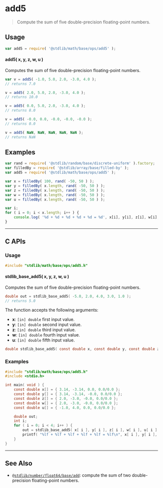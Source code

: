 <!--

@license Apache-2.0

Copyright (c) 2023 The Stdlib Authors.

Licensed under the Apache License, Version 2.0 (the "License");
you may not use this file except in compliance with the License.
You may obtain a copy of the License at

   http://www.apache.org/licenses/LICENSE-2.0

Unless required by applicable law or agreed to in writing, software
distributed under the License is distributed on an "AS IS" BASIS,
WITHOUT WARRANTIES OR CONDITIONS OF ANY KIND, either express or implied.
See the License for the specific language governing permissions and
limitations under the License.

-->

# add5

> Compute the sum of five double-precision floating-point numbers.

<!-- Section to include introductory text. Make sure to keep an empty line after the intro `section` element and another before the `/section` close. -->

<section class="intro">

</section>

<!-- /.intro -->

<!-- Package usage documentation. -->

<section class="usage">

## Usage

```javascript
var add5 = require( '@stdlib/math/base/ops/add5' );
```

#### add5( x, y, z, w, u )

Computes the sum of five double-precision floating-point numbers.

```javascript
var v = add5( -1.0, 5.0, 2.0, -3.0, 4.0 );
// returns 7.0

v = add5( 2.0, 5.0, 2.0, -3.0, 4.0 );
// returns 10.0

v = add5( 0.0, 5.0, 2.0, -3.0, 4.0 );
// returns 8.0

v = add5( -0.0, 0.0, -0.0, -0.0, -0.0 );
// returns 0.0

v = add5( NaN, NaN, NaN, NaN, NaN );
// returns NaN
```

</section>

<!-- /.usage -->

<!-- Package usage notes. Make sure to keep an empty line after the `section` element and another before the `/section` close. -->

<section class="notes">

</section>

<!-- /.notes -->

<!-- Package usage examples. -->

<section class="examples">

## Examples

<!-- eslint no-undef: "error" -->

```javascript
var rand = require( '@stdlib/random/base/discrete-uniform' ).factory;
var filledBy = require( '@stdlib/array/base/filled-by' );
var add5 = require( '@stdlib/math/base/ops/add5' );

var x = filledBy( 100, rand( -50, 50 ) );
var y = filledBy( x.length, rand( -50, 50 ) );
var z = filledBy( x.length, rand( -50, 50 ) );
var w = filledBy( x.length, rand( -50, 50 ) );
var u = filledBy( x.length, rand( -50, 50 ) );

var i;
for ( i = 0; i < x.length; i++ ) {
    console.log( '%d + %d + %d + %d + %d = %d', x[i], y[i], z[i], w[i], u[i], add5( x[i], y[i], z[i], w[i], u[i] ) );
}
```

</section>

<!-- /.examples -->

<!-- C interface documentation. -->

* * *

<section class="c">

## C APIs

<!-- Section to include introductory text. Make sure to keep an empty line after the intro `section` element and another before the `/section` close. -->

<section class="intro">

</section>

<!-- /.intro -->

<!-- C usage documentation. -->

<section class="usage">

### Usage

```c
#include "stdlib/math/base/ops/add5.h"
```

#### stdlib_base_add5( x, y, z, w, u )

Computes the sum of five double-precision floating-point numbers.

```c
double out = stdlib_base_add5( -5.0, 2.0, 4.0, 3.0, 1.0 );
// returns 5.0
```

The function accepts the following arguments:

-   **x**: `[in] double` first input value.
-   **y**: `[in] double` second input value.
-   **z**: `[in] double` third input value.
-   **w**: `[in] double` fourth input value.
-   **u**: `[in] double` fifth input value.

```c
double stdlib_base_add5( const double x, const double y, const double z, const double w, const double u );
```

</section>

<!-- /.usage -->

<!-- C API usage notes. Make sure to keep an empty line after the `section` element and another before the `/section` close. -->

<section class="notes">

</section>

<!-- /.notes -->

<!-- C API usage examples. -->

<section class="examples">

### Examples

```c
#include "stdlib/math/base/ops/add5.h"
#include <stdio.h>

int main( void ) {
    const double x[] = { 3.14, -3.14, 0.0, 0.0/0.0 };
    const double y[] = { 3.14, -3.14, -0.0, 0.0/0.0 };
    const double z[] = { 2.0, -3.0, -0.0, 0.0/0.0 };
    const double w[] = { 2.0, -3.0, -0.0, 0.0/0.0 };
    const double u[] = { -1.0, 4.0, 0.0, 0.0/0.0 };

    double out;
    int i;
    for ( i = 0; i < 4; i++ ) {
        out = stdlib_base_add5( x[ i ], y[ i ], z[ i ], w[ i ], u[ i ] );
        printf( "%lf + %lf + %lf + %lf + %lf = %lf\n", x[ i ], y[ i ], z[ i ], w[ i ], u[ i ], out );
    }
}
```

</section>

<!-- /.examples -->

</section>

<!-- /.c -->

<!-- Section for related `stdlib` packages. Do not manually edit this section, as it is automatically populated. -->

<section class="related">

* * *

## See Also

-   <span class="package-name">[`@stdlib/number/float64/base/add`][@stdlib/number/float64/base/add]</span><span class="delimiter">: </span><span class="description">compute the sum of two double-precision floating-point numbers.</span>

</section>

<!-- /.related -->

<!-- Section for all links. Make sure to keep an empty line after the `section` element and another before the `/section` close. -->

<section class="links">

<!-- <related-links> -->

[@stdlib/number/float64/base/add]: https://github.com/stdlib-js/stdlib/tree/develop/lib/node_modules/%40stdlib/number/float64/base/add

<!-- </related-links> -->

</section>

<!-- /.links -->
